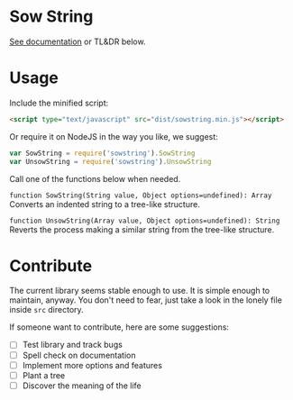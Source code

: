 # Sow String

[See documentation](https://ezaca.github.com/sowstring) or TL&DR below.

# Usage

Include the minified script:

```html
<script type="text/javascript" src="dist/sowstring.min.js"></script>
```

Or require it on NodeJS in the way you like, we suggest:

```js
var SowString = require('sowstring').SowString
var UnsowString = require('sowstring').UnsowString
```

Call one of the functions below when needed.

`function SowString(String value, Object options=undefined): Array`
Converts an indented string to a tree-like structure.

`function UnsowString(Array value, Object options=undefined): String`
Reverts the process making a similar string from the tree-like structure.

# Contribute

The current library seems stable enough to use. It is simple enough to maintain, anyway. You don't need to fear, just take a look in the lonely file inside `src` directory.

If someone want to contribute, here are some suggestions:

- [ ] Test library and track bugs
- [ ] Spell check on documentation
- [ ] Implement more options and features
- [ ] Plant a tree
- [ ] Discover the meaning of the life
